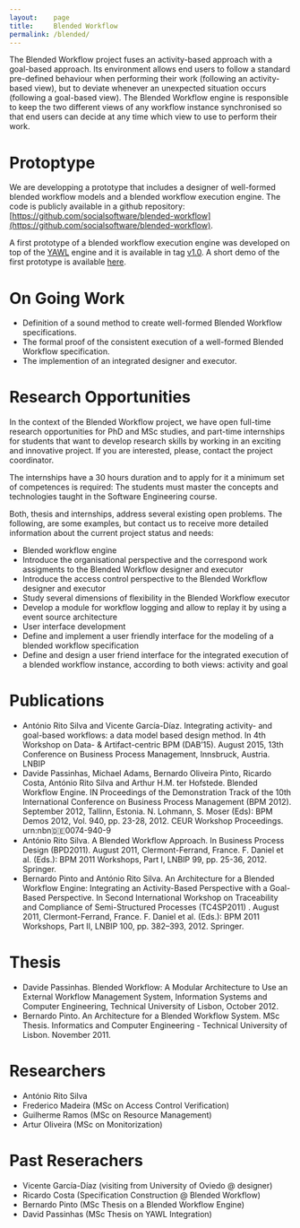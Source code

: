 ```yaml
---
layout:    page
title:     Blended Workflow
permalink: /blended/
---
```


The Blended Workflow project fuses an activity-based approach with a goal-based approach. Its environment allows end users to follow a standard pre-defined behaviour when performing their work (following an activity-based view), but to deviate whenever an unexpected situation occurs (following a goal-based view). The Blended Workflow engine is responsible to keep the two different views of any workflow instance synchronised so that end users can decide at any time which view to use to perform their work.

# Protoptype

We are developping a prototype that includes a designer of well-formed blended workflow models and a blended workflow execution engine. The code is publicly available in a github repository: [https://github.com/socialsoftware/blended-workflow](https://github.com/socialsoftware/blended-workflow).

A first prototype of a blended workflow execution engine was developed on top of the [YAWL](http://www.yawlfoundation.org/) engine and it is available in tag [v1.0](https://github.com/socialsoftware/blended-workflow/releases/tag/v1.0). A short demo of the first prototype is available [here](https://www.youtube.com/watch?v=Anb4kuXtBgc). 

# On Going Work

- Definition of a sound method to create well-formed Blended Workflow specifications.
- The formal proof of the consistent execution of a well-formed Blended Workflow specification.
- The implemention of an integrated designer and executor.

# Research Opportunities

In the context of the Blended Workflow project, we have open full-time research opportunities for PhD and MSc studies, and part-time internships for students that want to develop research skills by working in an exciting and innovative project. If you are interested, please, contact the project coordinator.

The internships have a 30 hours duration and to apply for it a minimum set of competences is required: The students must master the concepts and technologies taught in the Software Engineering course.

Both, thesis and internships, address several existing open problems. The following, are some examples, but contact us to receive more detailed information about the current project status and needs:

- Blended workflow engine
 - Introduce the organisational perspective and the correspond work assigments to the Blended Workflow designer and executor
 - Introduce the access control perspective to the Blended Workflow designer and executor
 - Study several dimensions of flexibility in the Blended Workflow executor
 - Develop a module for workflow logging and allow to replay it by using a event source architecture
- User interface development
 - Define and implement a user friendly interface for the modeling of a blended workflow specification
 - Define and design a user friend interface for the integrated execution of a blended workflow instance, according to both views: activity and goal

# Publications

- António Rito Silva and Vicente García-Díaz. Integrating activity- and goal-based workflows: a data model based design method. In 4th Workshop on Data- & Artifact-centric BPM (DAB’15). August 2015, 13th Conference on Business Process Management, Innsbruck, Austria. LNBIP
- Davide Passinhas, Michael Adams, Bernardo Oliveira Pinto, Ricardo Costa, António Rito Silva and Arthur H.M. ter Hofstede. Blended Workflow Engine. IN Proceedings of the Demonstration Track of the 10th International Conference on Business Process Management (BPM 2012). September 2012, Tallinn, Estonia. N. Lohmann, S. Moser (Eds): BPM Demos 2012, Vol. 940, pp. 23-28, 2012. CEUR Workshop Proceedings. urn:nbn:de:0074-940-9
- António Rito Silva. A Blended Workflow Approach. In Business Process Design (BPD2011). August 2011, Clermont-Ferrand, France. F. Daniel et al. (Eds.): BPM 2011 Workshops, Part I, LNBIP 99, pp. 25-36, 2012. Springer.
- Bernardo Pinto and António Rito Silva. An Architecture for a Blended Workflow Engine: Integrating an Activity-Based Perspective with a Goal-Based Perspective. In Second International Workshop on Traceability and Compliance of Semi-Structured Processes (TC4SP2011) . August 2011, Clermont-Ferrand, France. F. Daniel et al. (Eds.): BPM 2011 Workshops, Part II, LNBIP 100, pp. 382–393, 2012. Springer.

# Thesis

- Davide Passinhas. Blended Workflow: A Modular Architecture to Use an External Workflow Management System, Information Systems and Computer Engineering, Technical University of Lisbon, October 2012.
- Bernardo Pinto. An Architecture for a Blended Workflow System. MSc Thesis. Informatics and Computer Engineering - Technical University of Lisbon. November 2011.

# Researchers

- António Rito Silva
- Frederico Madeira (MSc on Access Control Verification)
- Guilherme Ramos (MSc on Resource Management)
- Artur Oliveira (MSc on Monitorization)

# Past Reserachers

- Vicente García-Díaz (visiting from University of Oviedo @ designer)
- Ricardo Costa (Specification Construction @ Blended Workflow)
- Bernardo Pinto (MSc Thesis on a Blended Workflow Engine)
- David Passinhas (MSc Thesis on YAWL Integration)
